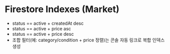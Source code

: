 # Firestore Indexes (Market)
- status == active + createdAt desc
- status == active + price asc
- status == active + price desc
- 조합 필터(예: category/condition + price 정렬)는 콘솔 자동 링크로 복합 인덱스 생성